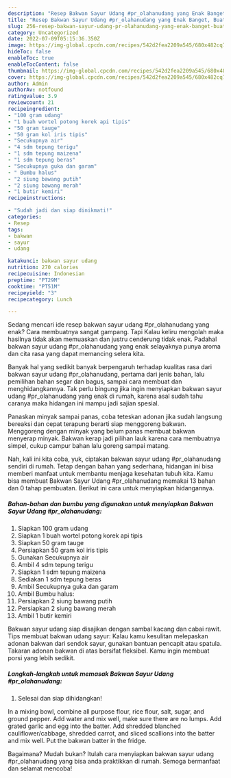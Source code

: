 ```yaml
---
description: "Resep Bakwan Sayur Udang #pr_olahanudang yang Enak Banget, Buat Buka Puasa}"
title: "Resep Bakwan Sayur Udang #pr_olahanudang yang Enak Banget, Buat Buka Puasa}"
slug: 256-resep-bakwan-sayur-udang-pr-olahanudang-yang-enak-banget-buat-buka-puasa
category: Uncategorized
date: 2022-07-09T05:15:36.350Z
image: https://img-global.cpcdn.com/recipes/542d2fea2209a545/680x482cq70/bakwan-sayur-udang-pr_olahanudang-foto-resep-utama.jpg
hideToc: false
enableToc: true
enableTocContent: false
thumbnail: https://img-global.cpcdn.com/recipes/542d2fea2209a545/680x482cq70/bakwan-sayur-udang-pr_olahanudang-foto-resep-utama.jpg
cover: https://img-global.cpcdn.com/recipes/542d2fea2209a545/680x482cq70/bakwan-sayur-udang-pr_olahanudang-foto-resep-utama.jpg
author: Admin
authorAv: notfound
ratingvalue: 3.9
reviewcount: 21
recipeingredient:
- "100 gram udang"
- "1 buah wortel potong korek api tipis"
- "50 gram tauge"
- "50 gram kol iris tipis"
- "Secukupnya air"
- "4 sdm tepung terigu"
- "1 sdm tepung maizena"
- "1 sdm tepung beras"
- "Secukupnya guka dan garam"
- " Bumbu halus"
- "2 siung bawang putih"
- "2 siung bawang merah"
- "1 butir kemiri"
recipeinstructions:

- "Sudah jadi dan siap dinikmati!"
categories:
- Resep
tags:
- bakwan
- sayur
- udang

katakunci: bakwan sayur udang 
nutrition: 270 calories
recipecuisine: Indonesian
preptime: "PT29M"
cooktime: "PT51M"
recipeyield: "3"
recipecategory: Lunch

---
```



Sedang mencari ide resep bakwan sayur udang #pr_olahanudang yang enak? Cara membuatnya sangat gampang. Tapi Kalau keliru mengolah maka hasilnya tidak akan memuaskan dan justru cenderung tidak enak. Padahal bakwan sayur udang #pr_olahanudang yang enak selayaknya punya aroma dan cita rasa yang dapat memancing selera kita.


Banyak hal yang sedikit banyak berpengaruh terhadap kualitas rasa dari bakwan sayur udang #pr_olahanudang, pertama dari jenis bahan, lalu pemilihan bahan segar dan bagus, sampai cara membuat dan menghidangkannya. Tak perlu bingung jika ingin menyiapkan bakwan sayur udang #pr_olahanudang yang enak di rumah, karena asal sudah tahu caranya maka hidangan ini mampu jadi sajian spesial.

Panaskan minyak sampai panas, coba teteskan adonan jika sudah langsung bereaksi dan cepat terapung berarti siap menggoreng bakwan. Menggoreng dengan minyak yang belum panas membuat bakwan menyerap minyak. Bakwan kerap jadi pilihan lauk karena cara membuatnya simpel, cukup campur bahan lalu goreng sampai matang.


Nah, kali ini kita coba, yuk, ciptakan bakwan sayur udang #pr_olahanudang sendiri di rumah. Tetap dengan bahan yang sederhana, hidangan ini bisa memberi manfaat untuk membantu menjaga kesehatan tubuh kita. Kamu bisa membuat Bakwan Sayur Udang #pr_olahanudang memakai 13 bahan dan 0 tahap pembuatan. Berikut ini cara untuk menyiapkan hidangannya.

<!--inarticleads1-->

##### Bahan-bahan dan bumbu yang digunakan untuk menyiapkan Bakwan Sayur Udang #pr_olahanudang:

1. Siapkan 100 gram udang
1. Siapkan 1 buah wortel potong korek api tipis
1. Siapkan 50 gram tauge
1. Persiapkan 50 gram kol iris tipis
1. Gunakan Secukupnya air
1. Ambil 4 sdm tepung terigu
1. Siapkan 1 sdm tepung maizena
1. Sediakan 1 sdm tepung beras
1. Ambil Secukupnya guka dan garam
1. Ambil  Bumbu halus:
1. Persiapkan 2 siung bawang putih
1. Persiapkan 2 siung bawang merah
1. Ambil 1 butir kemiri


Bakwan sayur udang siap disajikan dengan sambal kacang dan cabai rawit. Tips membuat bakwan udang sayur: Kalau kamu kesulitan melepaskan adonan bakwan dari sendok sayur, gunakan bantuan pencapit atau spatula. Takaran adonan bakwan di atas bersifat fleksibel. Kamu ingin membuat porsi yang lebih sedikit. 

<!--inarticleads2-->

##### Langkah-langkah untuk memasak Bakwan Sayur Udang #pr_olahanudang:


1. Selesai dan siap dihidangkan!

In a mixing bowl, combine all purpose flour, rice flour, salt, sugar, and ground pepper. Add water and mix well, make sure there are no lumps. Add grated garlic and egg into the batter. Add shredded blanched cauliflower/cabbage, shredded carrot, and sliced scallions into the batter and mix well. Put the bakwan batter in the fridge. 

Bagaimana? Mudah bukan? Itulah cara menyiapkan bakwan sayur udang #pr_olahanudang yang bisa anda praktikkan di rumah. Semoga bermanfaat dan selamat mencoba!
